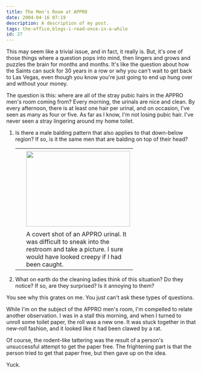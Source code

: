 ```yaml
---
title: The Men's Room at APPRO
date: 2004-04-16 07:19
description: A description of my post.
tags: the-office,blogs-i-read-once-in-a-while
id: 27
---
```

This may seem like a trivial issue, and in fact, it really is.  But, it's one of those things where a question pops into mind, then lingers and grows and puzzles the brain for months and months.  It's like the question about how the Saints can suck for 30 years in a row or why you can't wait to get back to Las Vegas, even though you know you're just going to end up hung over and without your money.

The question is this:  where are all of the stray pubic hairs in the APPRO men's room coming from?  Every morning, the urinals are nice and clean.  By every afternoon, there is at least one hair per urinal, and on occasion, I've seen as many as four or five.  As far as I know, I'm not losing pubic hair.  I've never seen a stray lingering around my home toilet.

<ol>
<li>  Is there a male balding pattern that also applies to that down-below region?  If so, is it the same men that are balding on top of their head?
<table cellpadding=0 cellspacing=0 border=0 align=right><tr><td width=5 rowspan=2><spacer type=block width=5 height=1></spacer></td><td width=275><img src="/img/ApproUrinal.jpg" height=200 width=275 aborder=0 vspace=4/></td></tr><tr><td width=275 class="caption">A covert shot of an APPRO urinal.  It was difficult to sneak into the restroom and take a picture.  I sure would have looked creepy if I had been caught.</td></tr></table>
</li><li> What on earth do the cleaning ladies think of this situation?  Do they notice?  If so, are they surprised?  Is it annoying to them?
</li></ol>
You see why this grates on me.  You just can't ask these types of questions.

While I'm on the subject of the APPRO men's room, I'm compelled to relate another observation.  I was in a stall this morning, and when I turned to unroll some toilet paper, the roll was a new one.  It was stuck together in that new-roll fashion, and it looked like it had been clawed by a rat.

Of course, the rodent-like tattering was the result of a person's unsuccessful attempt to get the paper free.  The frightening part is that the person tried to get that paper free, but then gave up on the idea.

Yuck.


